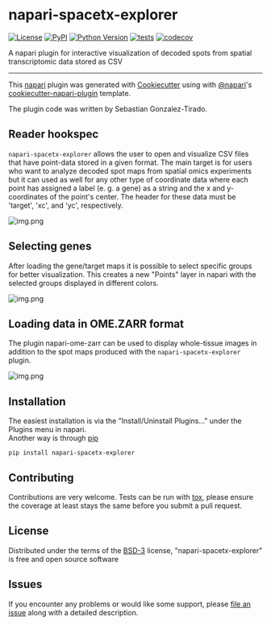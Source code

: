 # napari-spacetx-explorer

[![License](https://img.shields.io/pypi/l/napari-spacetx-explorer.svg?color=green)](https://github.com/sebgoti/napari-spacetx-explorer/raw/master/LICENSE)
[![PyPI](https://img.shields.io/pypi/v/napari-spacetx-explorer.svg?color=green)](https://pypi.org/project/napari-spacetx-explorer)
[![Python Version](https://img.shields.io/pypi/pyversions/napari-spacetx-explorer.svg?color=green)](https://python.org)
[![tests](https://github.com/sebgoti/napari-spacetx-explorer/workflows/tests/badge.svg)](https://github.com/sebgoti/napari-spacetx-explorer/actions)
[![codecov](https://codecov.io/gh/sebgoti/napari-spacetx-explorer/branch/master/graph/badge.svg)](https://codecov.io/gh/sebgoti/napari-spacetx-explorer)

A napari plugin for interactive visualization of decoded spots from spatial transcriptomic data stored as CSV

----------------------------------

This [napari] plugin was generated with [Cookiecutter] using with [@napari]'s [cookiecutter-napari-plugin] template.

The plugin code was written by Sebastian Gonzalez-Tirado.

<!--
Don't miss the full getting started guide to set up your new package:
https://github.com/napari/cookiecutter-napari-plugin#getting-started

and review the napari docs for plugin developers:
https://napari.org/docs/plugins/index.html
-->
## Reader hookspec

`napari-spacetx-explorer` allows the user to open and visualize CSV files that 
have point-data stored in a given format. The main target is for users who
want to analyze decoded spot maps from spatial omics experiments but it can
used as well for any other type of coordinate data where each point has assigned
a label (e. g. a gene) as a string and the x and y-coordinates of the point's center.
The header for these data must be 'target', 'xc', and 'yc', respectively.

![img.png](https://github.com/sebgoti/napari-spacetx-explorer/raw/main/docs/Read_Hookspec.png)

## Selecting genes

After loading the gene/target maps it is possible to select specific groups for better visualization.
This creates a new "Points" layer in napari with the selected groups displayed in different colors.

![img.png](https://github.com/sebgoti/napari-spacetx-explorer/raw/main/docs/_function_hookspec.png)

## Loading data in OME.ZARR format

The plugin napari-ome-zarr can be used to display whole-tissue images in addition to the spot maps
produced with the `napari-spacetx-explorer` plugin.

![img.png](https://github.com/sebgoti/napari-spacetx-explorer/raw/main/docs/_ome_zarr_napari_spacetx_explorer.png)

## Installation

The easiest installation is via the "Install/Uninstall Plugins..." under the Plugins menu in napari.  
Another way is through [pip] 

    pip install napari-spacetx-explorer

## Contributing

Contributions are very welcome. Tests can be run with [tox], please ensure
the coverage at least stays the same before you submit a pull request.

## License

Distributed under the terms of the [BSD-3] license,
"napari-spacetx-explorer" is free and open source software

## Issues

If you encounter any problems or would like some support, please [file an issue] along with a detailed description.

[napari]: https://github.com/napari/napari
[Cookiecutter]: https://github.com/audreyr/cookiecutter
[@napari]: https://github.com/napari
[MIT]: http://opensource.org/licenses/MIT
[BSD-3]: http://opensource.org/licenses/BSD-3-Clause
[GNU GPL v3.0]: http://www.gnu.org/licenses/gpl-3.0.txt
[GNU LGPL v3.0]: http://www.gnu.org/licenses/lgpl-3.0.txt
[Apache Software License 2.0]: http://www.apache.org/licenses/LICENSE-2.0
[Mozilla Public License 2.0]: https://www.mozilla.org/media/MPL/2.0/index.txt
[cookiecutter-napari-plugin]: https://github.com/napari/cookiecutter-napari-plugin
[file an issue]: https://github.com/sebgoti/napari-spacetx-explorer/issues
[napari]: https://github.com/napari/napari
[tox]: https://tox.readthedocs.io/en/latest/
[pip]: https://pypi.org/project/pip/
[PyPI]: https://pypi.org/
